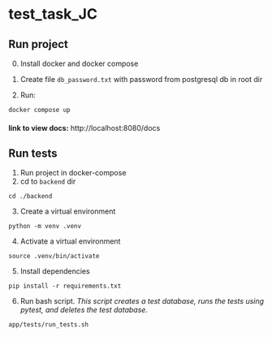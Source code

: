 # test_task_JC

## Run project
0. Install docker and docker compose

1. Create file `db_password.txt` with password from postgresql db in root dir

2. Run:
```
docker compose up
```
####
__**link to view docs:**__ http://localhost:8080/docs

####
## Run tests
1. Run project in docker-compose
2. cd to `backend` dir
```commandline
cd ./backend
```
3. Create a virtual environment
```commandline
python -m venv .venv
```
4. Activate a virtual environment
```commandline
source .venv/bin/activate
```
5. Install dependencies
```commandline
pip install -r requirements.txt
```
6. Run bash script. *This script creates a test database, runs the tests using pytest, and deletes the test database.*
```commandline
app/tests/run_tests.sh
```

